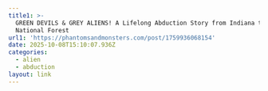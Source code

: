 ```yaml
---
title1: >-
  GREEN DEVILS & GREY ALIENS! A Lifelong Abduction Story from Indiana to Tahoe
  National Forest 
url1: 'https://phantomsandmonsters.com/post/1759936068154'
date: 2025-10-08T15:10:07.936Z
categories:
  - alien
  - abduction
layout: link
---
```


